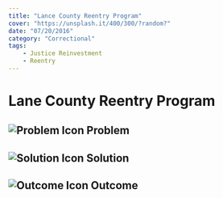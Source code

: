 ```yaml
---
title: "Lance County Reentry Program"
cover: "https://unsplash.it/400/300/?random?"
date: "07/20/2016"
category: "Correctional"
tags:
    - Justice Reinvestment
    - Reentry
---
```


# Lane County Reentry Program

## ![Problem Icon](https://github.com/google/material-design-icons/raw/master/alert/1x_web/ic_error_outline_black_48dp.png "Problem") Problem

## ![Solution Icon](https://github.com/google/material-design-icons/raw/master/action/1x_web/ic_lightbulb_outline_black_48dp.png "Solution") Solution

## ![Outcome Icon](https://github.com/google/material-design-icons/raw/master/action/1x_web/ic_view_list_black_48dp.png "Outcome") Outcome
